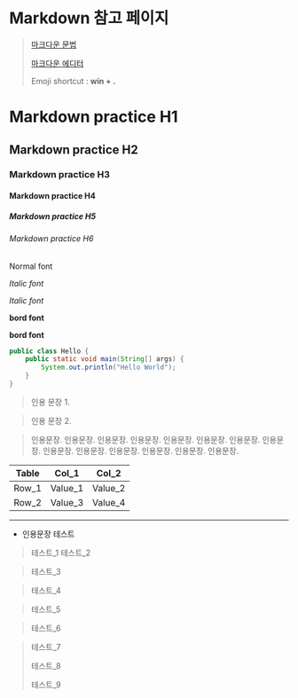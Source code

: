 # Markdown 참고 페이지
>   [마크다운 문법](https://gist.github.com/ihoneymon/652be052a0727ad59601 "마크다운 문법")
>
>   [마크다운 에디터](https://jbt.github.io/markdown-editor "마크다운 에디터")
>
>   Emoji shortcut : **win + .**

# Markdown practice H1
## Markdown practice H2
### Markdown practice H3
#### Markdown practice H4
##### Markdown practice H5
###### Markdown practice H6

Normal font

*Italic font*

_Italic font_

**bord font**

__bord font__

```java
public class Hello {
    public static void main(String[] args) {
        System.out.println("Hello World");
    }
}
```

> 인용 문장 1.

> 인용 문장 2.

> 인용문장. 인용문장. 인용문장. 인용문장. 인용문장. 인용문장. 인용문장. 인용문장. 인용문장. 인용문장. 인용문장. 인용문장. 인용문장. 인용문장. 

Table | Col_1 | Col_2
------|-------|------
Row_1 | Value_1 | Value_2
Row_2 | Value_3 | Value_4


---

* 인용문장 테스트

> 테스트_1
> 테스트_2

> 테스트_3

> 테스트_4


> 테스트_5


> 테스트_6


> 테스트_7
>
> 테스트_8
>
> 테스트_9
